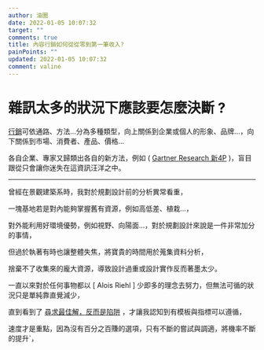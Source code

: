 ```yaml
---
author: 油圈
date: 2022-01-05 10:07:32
target: ""
comments: true
title: 內容行銷如何從從零到第一筆收入?
painPoints: ""
updated: 2022-01-05 10:07:32
comment: valine
---
```

# 雜訊太多的狀況下應該要怎麼決斷 ?

[行銷](https://en.wikipedia.org/wiki/Marketing)可依通路、方法...分為多種類型，向上關係到企業或個人的形象、品牌...，向下關係到市場、消費者、產品、價格...

各自企業、專家又歸類出各自的新方法，例如 ( [ Gartner Research 新4P](https://www.managertoday.com.tw/articles/view/64145?) )，盲目跟從只會讓你迷失在這資訊汪洋之中。

---

曾經在景觀建築系時，我對於規劃設計前的分析異常看重，

一塊基地若是對內能夠掌握舊有資源，例如高低差、植栽...，

對外能利用好環境優勢，例如視野、向陽面...，對於規劃設計來說是一件非常加分的事情，

但過於執著有時也讓整體失焦，將寶貴的時間用於蒐集資料分析，

捨棄不了收集來的龐大資源，導致設計過重或設計實作反而著墨太少。

一直以來對於任何事物都以 [ Alois Riehl ] 少即多的理念去努力，但無法可循的狀況只是單純靠直覺減少，

直到看到了 [尋求最佳解，反而是陷阱](https://www.businessweekly.com.tw/careers/blog/3008293) ，才讓我認知到有模板與指標可以遵循，

速度才是重點，因為沒有百分之百賺的選項，只有<span class="Focus">不斷的嘗試與調適</span>，將機率不斷的提升`，



